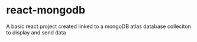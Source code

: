 # react-mongodb
 A basic react project created linked to a mongoDB atlas database colleciton to display and send data
